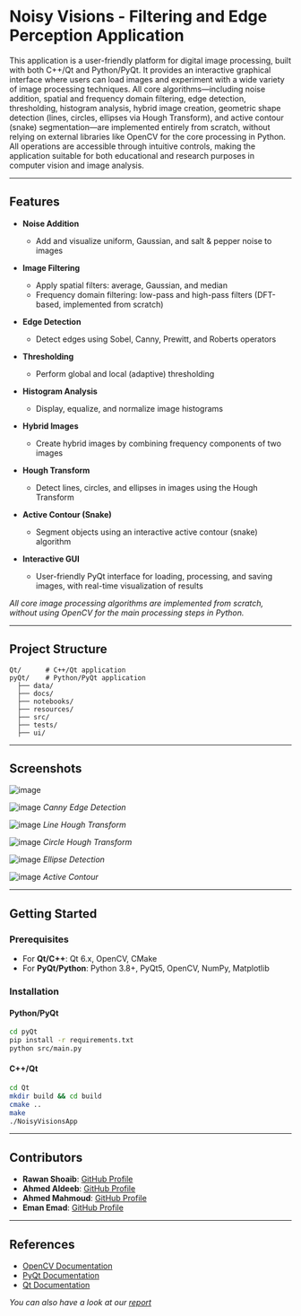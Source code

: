 # Noisy Visions - Filtering and Edge Perception Application

This application is a user-friendly platform for digital image processing, built with both C++/Qt and Python/PyQt. It provides an interactive graphical interface where users can load images and experiment with a wide variety of image processing techniques. All core algorithms—including noise addition, spatial and frequency domain filtering, edge detection, thresholding, histogram analysis, hybrid image creation, geometric shape detection (lines, circles, ellipses via Hough Transform), and active contour (snake) segmentation—are implemented entirely from scratch, without relying on external libraries like OpenCV for the core processing in Python. All operations are accessible through intuitive controls, making the application suitable for both educational and research purposes in computer vision and image analysis.

---

## Features

- **Noise Addition**
  - Add and visualize uniform, Gaussian, and salt & pepper noise to images

- **Image Filtering**
  - Apply spatial filters: average, Gaussian, and median 
  - Frequency domain filtering: low-pass and high-pass filters (DFT-based, implemented from scratch)

- **Edge Detection**
  - Detect edges using Sobel, Canny, Prewitt, and Roberts operators

- **Thresholding**
  - Perform global and local (adaptive) thresholding
  
- **Histogram Analysis**
  - Display, equalize, and normalize image histograms

- **Hybrid Images**
  - Create hybrid images by combining frequency components of two images

- **Hough Transform**
  - Detect lines, circles, and ellipses in images using the Hough Transform 

- **Active Contour (Snake)**
  - Segment objects using an interactive active contour (snake) algorithm

- **Interactive GUI**
  - User-friendly PyQt interface for loading, processing, and saving images, with real-time visualization of results

_All core image processing algorithms are implemented from scratch, without using OpenCV for the main processing steps in Python._

---

## Project Structure

```
Qt/      # C++/Qt application
pyQt/    # Python/PyQt application
  ├── data/
  ├── docs/
  ├── notebooks/
  ├── resources/
  ├── src/
  ├── tests/
  ├── ui/
```

---

## Screenshots

<!-- Add screenshots or demo images here -->
![image](https://github.com/user-attachments/assets/b1e7ebbb-bfd6-423c-9154-d0655a165269) 

![image](https://github.com/user-attachments/assets/6cfdce7e-aa6d-4525-93fb-f17f250ebb02)
*Canny Edge Detection*

![image](https://github.com/user-attachments/assets/7c25c12e-8905-4518-9cef-60d7ab361e80)
*Line Hough Transform*

![image](https://github.com/user-attachments/assets/62ba3278-3e17-4ce5-bb1f-57a49605b996)
*Circle Hough Transform*

![image](https://github.com/user-attachments/assets/11ec6655-0d3f-4896-87a5-ec520dd5b215)
*Ellipse Detection*

![image](https://github.com/user-attachments/assets/cb544736-c29d-419b-b9ad-01f0d3f4c67b)
*Active Contour*

---

## Getting Started

### Prerequisites

- For **Qt/C++**: Qt 6.x, OpenCV, CMake
- For **PyQt/Python**: Python 3.8+, PyQt5, OpenCV, NumPy, Matplotlib

### Installation

#### Python/PyQt

```sh
cd pyQt
pip install -r requirements.txt
python src/main.py
```

#### C++/Qt

```sh
cd Qt
mkdir build && cd build
cmake ..
make
./NoisyVisionsApp
```

---

## Contributors

* **Rawan Shoaib**: [GitHub Profile](https://github.com/RawanAhmed444)
* **Ahmed Aldeeb**: [GitHub Profile](https://github.com/AhmedXAlDeeb)
* **Ahmed Mahmoud**: [GitHub Profile](https://github.com/ahmed-226)
* **Eman Emad**: [GitHub Profile](https://github.com/Alyaaa16)

---

## References

- [OpenCV Documentation](https://docs.opencv.org/)
- [PyQt Documentation](https://www.riverbankcomputing.com/static/Docs/PyQt5/)
- [Qt Documentation](https://doc.qt.io/)

*You can also have a look at our [report](https://drive.google.com/file/d/1zXFt8HgaLSsFsPe_RzEfZugyCzlSpCHg/view?usp=sharing)*

